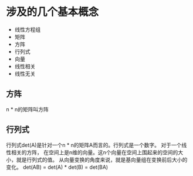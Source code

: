 # 涉及的几个基本概念
  * 线性方程组
  * 矩阵
  * 方阵
  * 行列式
  * 向量
  * 线性相关
  * 线性无关
 
 ## 方阵
 n * n的矩阵叫方阵
 ## 行列式
 行列式det(A)是针对一个n * n的矩阵A而言的。行列式是一个数字。
 对于一个线性相关的方阵， 在空间上是n维的向量。这n个向量在空间上围起来的空间的大小，就是行列式的值。
 从向量变换的角度来说，就是基向量组在变换前后大小的变化。
 det(AB) = det(A) * det(B) = det(BA)
 
 
 
